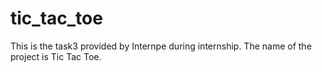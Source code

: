 # tic_tac_toe
This is the task3 provided by Internpe during internship. The name of the project is Tic Tac Toe.

